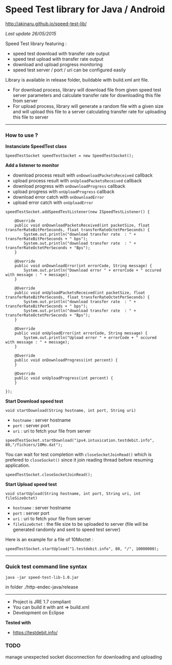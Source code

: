 # Speed Test library for Java / Android  #

http://akinaru.github.io/speed-test-lib/

<i>Last update 26/05/2015</i>

Speed Test library featuring :

* speed test download with transfer rate output
* speed test upload with transfer rate output
* download and upload progress monitoring
* speed test server / port / uri can be configured easily

Library is available in release folder, buildable with build.xml ant file.

* For download process, library will download file from given speed test server parameters and calculate transfer rate for downloading this file from server
* For upload process, library will generate a random file with a given size and will upload this file to a server calculating transfer rate for uploading this file to server

<hr/>

<h3>How to use ?</h3>

<b>Instanciate SpeedTest class</b>

```
SpeedTestSocket speedTestSocket = new SpeedTestSocket();
```
<b>Add a listener to monitor</b>

* download process result with ``onDownloadPacketsReceived`` callback
* upload process result with ``onUploadPacketsReceived`` callback
* download progress with ``onDownloadProgress`` callback
* upload progress with ``onUploadProgress`` callback
* download error catch with ``onDownloadError``
* upload error catch with ``onUploadError``

```
speedTestSocket.addSpeedTestListener(new ISpeedTestListener() {

	@Override
	public void onDownloadPacketsReceived(int packetSize, float transferRateBitPerSeconds, float transferRateOctetPerSeconds) {
		System.out.println("download transfer rate  : " + transferRateBitPerSeconds + " bps");
		System.out.println("download transfer rate  : " + transferRateOctetPerSeconds + "Bps");
	}

	@Override
	public void onDownloadError(int errorCode, String message) {
		System.out.println("Download error " + errorCode + " occured with message : " + message);
	}

	@Override
	public void onUploadPacketsReceived(int packetSize, float transferRateBitPerSeconds, float transferRateOctetPerSeconds) {
		System.out.println("download transfer rate  : " + transferRateBitPerSeconds + " bps");
		System.out.println("download transfer rate  : " + transferRateOctetPerSeconds + "Bps");
	}

	@Override
	public void onUploadError(int errorCode, String message) {
		System.out.println("Upload error " + errorCode + " occured with message : " + message);
	}

	@Override
	public void onDownloadProgress(int percent) {
	}

	@Override
	public void onUploadProgress(int percent) {
	}

});

```

<b>Start Download speed test</b>

``void startDownload(String hostname, int port, String uri)``

* `hostname` : server hostname
* `port` : server port
* `uri` : uri to fetch your file from server

```
speedTestSocket.startDownload("ipv4.intuxication.testdebit.info", 80,"/fichiers/10Mo.dat");
```
You can wait for test completion with ``closeSocketJoinRead()`` which is prefered to ``closeSocket()`` since it join reading thread before resuming application.

```
speedTestSocket.closeSocketJoinRead();
```

<b>Start Upload speed test</b>

```
void startUpload(String hostname, int port, String uri, int fileSizeOctet)
```

* `hostname` : server hostname
* `port` : server port
* `uri` : uri to fetch your file from server
* `fileSizeOctet` : the file size to be uploaded to server (file will be generated randomly and sent to speed test server)

Here is an example for a file of 10Moctet :
```
speedTestSocket.startUpload("1.testdebit.info", 80, "/", 10000000);
```
<hr/>

<h3>Quick test command line syntax</h3> 

``java -jar speed-test-lib-1.0.jar``

in folder ./http-endec-java/release

<hr/>

* Project is JRE 1.7 compliant
* You can build it with ant => build.xml
* Development on Eclipse 

<b>Tested with</b>

* https://testdebit.info/

<h3>TODO</h3>

manage unexpected socket disconnection for downloading and uploading

